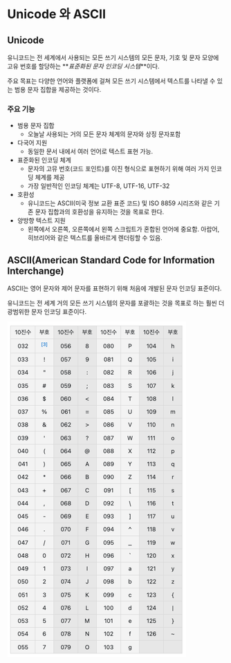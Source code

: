 # Unicode 와 ASCII

## Unicode

유니코드는 전 세계에서 사용되는 모든 쓰기 시스템의 모든 문자, 기호 및 문자 모양에 고유 번호를 할당하는
**_표준화된 문자 인코딩 시스템_**이다.

주요 목표는 다양한 언어와 플랫폼에 걸쳐 모든 쓰기 시스템에서 텍스트를 나타낼 수 있는 범용 문자 집합을
제공하는 것이다.

### 주요 기능

- 범용 문자 집합
  - 오늘날 사용되는 거의 모든 문자 체계의 문자와 상징 문자포함
- 다국어 지원
  - 동일한 문서 내에서 여러 언어로 텍스트 표현 가능.
- 표준화된 인코딩 체계
  - 문자의 고뮤 번호(코드 포인트)를 이진 형식으로 표현하기 위해 여러 가지 인코딩 체계를 제공
  - 가장 일반적인 인코딩 체계는 UTF-8, UTF-16, UTF-32
- 호환성
  - 유니코드는 ASCII(미국 정보 교환 표준 코드) 및 ISO 8859 시리즈와 같은 기존 문자 집합과의
    호환성을 유지하는 것을 목표로 한다.
- 양방향 텍스트 지원
  - 왼쪽에서 오른쪽, 오른쪽에서 왼쪽 스크립트가 혼합된 언어에 중요함.
    아랍어, 히브리어와 같은 텍스트를 올바르게 렌더링할 수 있음.

## ASCII(American Standard Code for Information Interchange)

ASCII는 영어 문자와 제어 문자를 표현하기 위해 처음에 개발된 문자 인코딩 표준이다.

유니코드는 전 세계 거의 모든 쓰기 시스템의 문자를 포괄하는 것을 목표로 하는 훨씬 더 광범위한 문자 인코딩
표준이다.

![ASCII](/asset/img-ascii.png)

